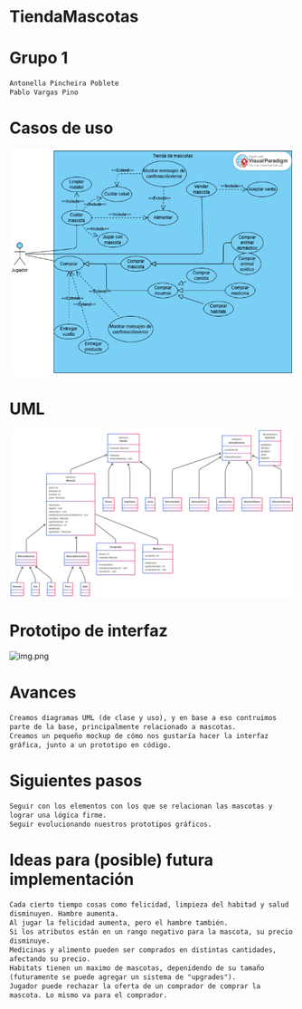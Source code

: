 # TiendaMascotas

# Grupo 1
    Antonella Pincheira Poblete
    Pablo Vargas Pino
# Casos de uso
![img.png](casos.png)

# UML
![img.png](UML.png)

# Prototipo de interfaz
![img.png](Prototipo.png)

# Avances 
    Creamos diagramas UML (de clase y uso), y en base a eso contruimos parte de la base, principalmente relacionado a mascotas.
    Creamos un pequeño mockup de cómo nos gustaría hacer la interfaz gráfica, junto a un prototipo en código.

# Siguientes pasos
    Seguir con los elementos con los que se relacionan las mascotas y lograr una lógica firme.
    Seguir evolucionando nuestros prototipos gráficos.

# Ideas para (posible) futura implementación
    Cada cierto tiempo cosas como felicidad, limpieza del habitad y salud disminuyen. Hambre aumenta.
    Al jugar la felicidad aumenta, pero el hambre también.
    Si los atributos están en un rango negativo para la mascota, su precio disminuye.
    Medicinas y alimento pueden ser comprados en distintas cantidades, afectando su precio.
    Habitats tienen un maximo de mascotas, depenidendo de su tamaño (futuramente se puede agregar un sistema de "upgrades").
    Jugador puede rechazar la oferta de un comprador de comprar la mascota. Lo mismo va para el comprador.
    

    